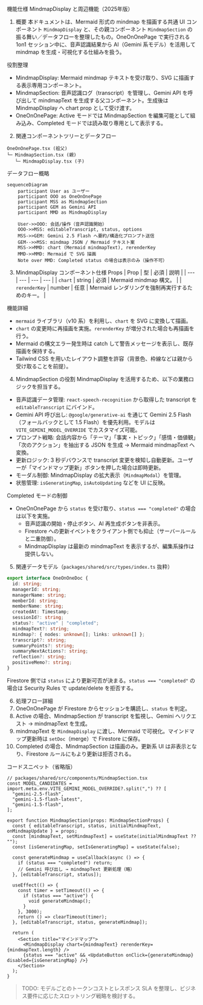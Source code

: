 機能仕様 MindmapDisplay と周辺機能（2025年版）
1. 概要
本ドキュメントは、Mermaid 形式の mindmap を描画する共通 UI コンポーネント `MindmapDisplay` と、その親コンポーネント `MindmapSection` の振る舞い／データフローを整理したもの。OneOnOnePage で実行される 1on1 セッション中に、音声認識結果から AI（Gemini 系モデル）を活用して mindmap を生成・可視化する仕組みを扱う。

役割整理
- MindmapDisplay: Mermaid mindmap テキストを受け取り、SVG に描画する表示専用コンポーネント。
- MindmapSection: 音声認識ログ（transcript）を管理し、Gemini API を呼び出して mindmapText を生成する父コンポーネント。生成後は MindmapDisplay へ chart prop として受け渡す。
- OneOnOnePage: Active モードでは MindmapSection を編集可能として組み込み、Completed モードでは読み取り専用として表示する。

2. 関連コンポーネントツリーとデータフロー
```
OneOnOnePage.tsx (祖父)
└─ MindmapSection.tsx (親)
   └─ MindmapDisplay.tsx (子)
```

データフロー概略
```mermaid
sequenceDiagram
    participant User as ユーザー
    participant OOO as OneOnOnePage
    participant MSS as MindmapSection
    participant GEM as Gemini API
    participant MMD as MindmapDisplay

    User->>OOO: 会話/操作（音声認識開始）
    OOO->>MSS: editableTranscript, status, options
    MSS->>GEM: Gemini 2.5 Flash へ要約/構造化プロンプト送信
    GEM-->>MSS: mindmap JSON / Mermaid テキスト案
    MSS->>MMD: chart (Mermaid mindmapText), rerenderKey
    MMD->>MMD: Mermaid で SVG 描画
    Note over MMD: Completed status の場合は表示のみ（操作不可）
```

3. MindmapDisplay コンポーネント仕様
Props
| Prop | 型 | 必須 | 説明 |
| --- | --- | --- | --- |
| `chart` | string | 必須 | Mermaid mindmap 構文。 |
| `rerenderKey` | number | 任意 | Mermaid レンダリングを強制再実行するためのキー。 |

機能詳細
- `mermaid` ライブラリ（v10 系）を利用し、`chart` を SVG に変換して描画。
- `chart` の変更時に再描画を実施。`rerenderKey` が増分された場合も再描画を行う。
- Mermaid の構文エラー発生時は catch して警告メッセージを表示し、既存描画を保持する。
- Tailwind CSS を用いたレイアウト調整を許容（背景色、枠線などは親から受け取ることを前提）。

4. MindmapSection の役割
MindmapDisplay を活用するため、以下の業務ロジックを担当する。

- 音声認識データ管理: `react-speech-recognition` から取得した transcript を `editableTranscript` にバインド。
- Gemini API 呼び出し: `@google/generative-ai` を通じて Gemini 2.5 Flash（フォールバックとして 1.5 Flash）を優先利用。モデルは `VITE_GEMINI_MODEL_OVERRIDE` でカスタマイズ可能。
- プロンプト戦略: 会話内容から「テーマ」「事実・トピック」「感情・価値観」「次のアクション」を抽出する JSON を生成 → Mermaid mindmapText へ変換。
- 更新ロジック: 3 秒デバウンスで transcript 変更を検知し自動更新。ユーザーが「マインドマップ更新」ボタンを押した場合は即時更新。
- モーダル制御: MindmapDisplay の拡大表示（`MindmapModal`）を管理。
- 状態管理: `isGeneratingMap`, `isAutoUpdating` などを UI に反映。

Completed モードの制御
- OneOnOnePage から `status` を受け取り、`status === "completed"` の場合は以下を実施。
  - 音声認識の開始・停止ボタン、AI 再生成ボタンを非表示。
  - Firestore への更新イベントをクライアント側でも抑止（サーバールールと二重防御）。
  - MindmapDisplay は最新の mindmapText を表示するが、編集系操作は提供しない。

5. 関連データモデル（`packages/shared/src/types/index.ts` 抜粋）
```ts
export interface OneOnOneDoc {
  id: string;
  managerId: string;
  managerName: string;
  memberId: string;
  memberName: string;
  createdAt: Timestamp;
  sessionId?: string;
  status?: "active" | "completed";
  mindmapText?: string;
  mindmap?: { nodes: unknown[]; links: unknown[] };
  transcript?: string;
  summaryPoints?: string;
  summaryNextActions?: string;
  reflection?: string;
  positiveMemo?: string;
}
```

Firestore 側では `status` により更新可否が決まる。`status === "completed"` の場合は Security Rules で update/delete を拒否する。

6. 処理フロー詳細
1. OneOnOnePage が Firestore からセッションを購読し、`status` を判定。
2. Active の場合、MindmapSection が transcript を監視し、Gemini へリクエスト → mindmapText を生成。
3. mindmapText を `MindmapDisplay` に渡し、Mermaid で可視化。マインドマップ更新時は `setDoc`（merge）で Firestore に保存。
4. Completed の場合、MindmapSection は描画のみ。更新系 UI は非表示となり、Firestore ルールにもより更新は拒否される。

コードスニペット（省略版）
```tsx
// packages/shared/src/components/MindmapSection.tsx
const MODEL_CANDIDATES = import.meta.env.VITE_GEMINI_MODEL_OVERRIDE?.split(",") ?? [
  "gemini-2.5-flash",
  "gemini-1.5-flash-latest",
  "gemini-1.5-flash",
];

export function MindmapSection(props: MindmapSectionProps) {
  const { editableTranscript, status, initialMindmapText, onMindmapUpdate } = props;
  const [mindmapText, setMindmapText] = useState(initialMindmapText ?? "");
  const [isGeneratingMap, setIsGeneratingMap] = useState(false);

  const generateMindmap = useCallback(async () => {
    if (status === "completed") return;
    // Gemini 呼び出し → mindmapText 更新処理（略）
  }, [editableTranscript, status]);

  useEffect(() => {
    const timer = setTimeout(() => {
      if (status === "active") {
        void generateMindmap();
      }
    }, 3000);
    return () => clearTimeout(timer);
  }, [editableTranscript, status, generateMindmap]);

  return (
    <Section title="マインドマップ">
      <MindmapDisplay chart={mindmapText} rerenderKey={mindmapText.length} />
      {status === "active" && <UpdateButton onClick={generateMindmap} disabled={isGeneratingMap} />}
    </Section>
  );
}
```

> TODO: モデルごとのトークンコストとレスポンス SLA を整理し、ビジネス要件に応じたスロットリング戦略を検討する。

